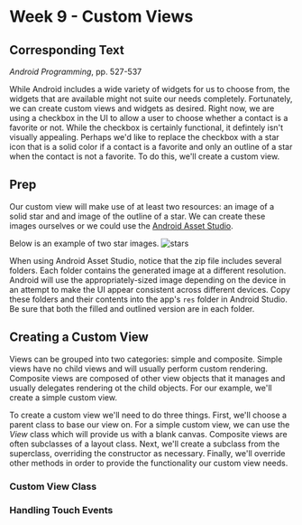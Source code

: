 # Week 9 - Custom Views 

## Corresponding Text
*Android Programming*, pp. 527-537

While Android includes a wide variety of widgets for us to choose from, the 
widgets that are available might not suite our needs completely.  Fortunately, 
we can create custom views and widgets as desired.  Right now, we are using 
a checkbox in the UI to allow a user to choose whether a contact is a favorite 
or not.  While the checkbox is certainly functional, it defintely isn't 
visually appealing.  Perhaps we'd like to replace the checkbox with a star icon 
that is a solid color if a contact is a favorite and only an outline of a star 
when the contact is not a favorite.  To do this, we'll create a custom view.

## Prep
Our custom view will make use of at least two resources: an image of a solid 
star and and image of the outline of a star.  We can create these images 
ourselves or we could use the 
[Android Asset Studio](https://romannurik.github.io/AndroidAssetStudio).  

Below is an example of two star images.
![stars](images/stars) 

When using Android Asset Studio, notice that the zip file includes several 
folders.  Each folder contains the generated image at a different resolution. 
Android will use the appropriately-sized image depending on the device in an 
attempt to make the UI appear consistent across different devices. Copy these 
folders and their contents into the app's `res` folder in Android Studio.  Be 
sure that both the filled and outlined version are in each folder.

## Creating a Custom View
Views can be grouped into two categories: simple and composite.  Simple views 
have no child views and will usually perform custom rendering.  Composite 
views are composed of other view objects that it manages and usually delegates 
rendering ot the child objects. For our example, we'll create a simple custom 
view.

To create a custom view we'll need to do three things. First, we'll choose a 
parent class to base our view on.  For a simple custom view, we can use the 
*View* class which will provide us with a blank canvas.  Composite views are 
often subclasses of a layout class.  Next, we'll create a subclass from the 
superclass, overriding the constructor as necessary.  Finally, we'll override 
other methods in order to provide the functionality our custom view needs.

### Custom View Class

### Handling Touch Events


